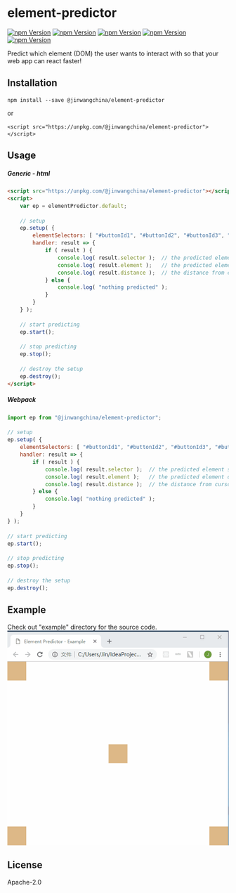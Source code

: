 element-predictor
==============
[![npm Version](https://img.shields.io/npm/v/@jinwangchina/element-predictor.svg)](https://www.npmjs.com/package/@jinwangchina/element-predictor)
[![npm Version](https://img.shields.io/npm/l/@jinwangchina/element-predictor.svg)](https://www.npmjs.com/package/@jinwangchina/element-predictor)
[![npm Version](https://img.shields.io/bundlephobia/minzip/@jinwangchina/element-predictor.svg)](https://www.npmjs.com/package/@jinwangchina/element-predictor)
[![npm Version](https://img.shields.io/npm/dm/@jinwangchina/element-predictor.svg)](https://www.npmjs.com/package/@jinwangchina/element-predictor)
[![npm Version](https://img.shields.io/travis/jinwangchina/element-predictor.svg)](https://www.npmjs.com/package/@jinwangchina/element-predictor)

Predict which element (DOM) the user wants to interact with so that your web app can react faster!

## Installation
```
npm install --save @jinwangchina/element-predictor
```
or 
```
<script src="https://unpkg.com/@jinwangchina/element-predictor"></script>
```

## Usage
##### Generic - html
```html
<script src="https://unpkg.com/@jinwangchina/element-predictor"></script>
<script>
    var ep = elementPredictor.default;
    
    // setup
    ep.setup( {
        elementSelectors: [ "#buttonId1", "#buttonId2", "#buttonId3", "#buttonId4", "#buttonId5" ],
        handler: result => {
            if ( result ) {
                console.log( result.selector );  // the predicted element selector
                console.log( result.element );   // the predicted element object
                console.log( result.distance );  // the distance from cursor to the predicted element
            } else {
                console.log( "nothing predicted" );
            }
        }
    } );
    
    // start predicting
    ep.start();
    
    // stop predicting
    ep.stop();
    
    // destroy the setup
    ep.destroy();
</script>
```

##### Webpack
```js
import ep from "@jinwangchina/element-predictor";

// setup
ep.setup( {
    elementSelectors: [ "#buttonId1", "#buttonId2", "#buttonId3", "#buttonId4", "#buttonId5" ],
    handler: result => {
        if ( result ) {
            console.log( result.selector );  // the predicted element selector
            console.log( result.element );   // the predicted element object
            console.log( result.distance );  // the distance from cursor to the predicted element
        } else {
            console.log( "nothing predicted" );
        }
    }
} );

// start predicting
ep.start();

// stop predicting
ep.stop();

// destroy the setup
ep.destroy();
```

## Example
Check out "example" directory for the source code.  
![Example Animated GIF](example/ep-example.gif)


## License
Apache-2.0
